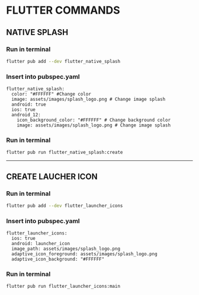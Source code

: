 # FLUTTER COMMANDS

## NATIVE SPLASH

### Run in terminal
```bash
flutter pub add --dev flutter_native_splash
```

### Insert into pubspec.yaml
```
flutter_native_splash:
  color: "#FFFFFF" #Change color
  image: assets/images/splash_logo.png # Change image splash
  android: true
  ios: true
  android_12:
    icon_background_color: "#FFFFFF" # Change background color
    image: assets/images/splash_logo.png # Change image splash
```
    
### Run in terminal
```bash
flutter pub run flutter_native_splash:create
```
---

## CREATE LAUCHER ICON

### Run in terminal
```bash
flutter pub add --dev flutter_launcher_icons 
```

### Insert into pubspec.yaml
```
flutter_launcher_icons:
  ios: true
  android: launcher_icon
  image_path: assets/images/splash_logo.png
  adaptive_icon_foreground: assets/images/splash_logo.png 
  adaptive_icon_background: "#FFFFFF"
```

### Run in terminal
```bash
flutter pub run flutter_launcher_icons:main
```

